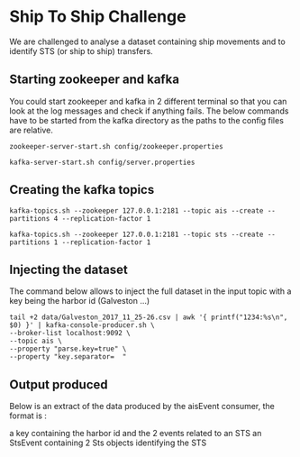 # Ship To Ship Challenge

We are challenged to analyse a dataset containing ship movements and to identify STS (or ship to ship) transfers.

## Starting zookeeper and kafka

You could start zookeeper and kafka in 2 different terminal so that you can look at the log messages and check if anything fails.
The below commands have to be started from the kafka directory as the paths to the config files are relative.

```
zookeeper-server-start.sh config/zookeeper.properties

kafka-server-start.sh config/server.properties
```

## Creating the kafka topics

```
kafka-topics.sh --zookeeper 127.0.0.1:2181 --topic ais --create --partitions 4 --replication-factor 1

kafka-topics.sh --zookeeper 127.0.0.1:2181 --topic sts --create --partitions 1 --replication-factor 1
```

## Injecting the dataset

The command below allows to inject the full dataset in the input topic with a key being the harbor id (Galveston ...)

```
tail +2 data/Galveston_2017_11_25-26.csv | awk '{ printf("1234:%s\n", $0) }' | kafka-console-producer.sh \
--broker-list localhost:9092 \
--topic ais \
--property "parse.key=true" \
--property "key.separator=	"
```

## Output produced

Below is an extract of the data produced by the aisEvent consumer, the format is :

a key containing the harbor id and the 2 events related to an STS
an StsEvent containing 2 Sts objects identifying the STS

